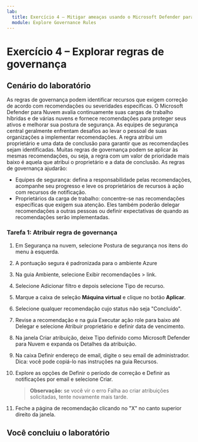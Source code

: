 ```yaml
---
lab:
  title: Exercício 4 – Mitigar ameaças usando o Microsoft Defender para Nuvem
  module: Explore Governance Rules
---
```


# Exercício 4 – Explorar regras de governança

## Cenário do laboratório

As regras de governança podem identificar recursos que exigem correção de acordo com recomendações ou severidades específicas. O Microsoft Defender para Nuvem avalia continuamente suas cargas de trabalho híbridas e de várias nuvens e fornece recomendações para proteger seus ativos e melhorar sua postura de segurança. As equipes de segurança central geralmente enfrentam desafios ao levar o pessoal de suas organizações a implementar recomendações. A regra atribui um proprietário e uma data de conclusão para garantir que as recomendações sejam identificadas. Muitas regras de governança podem se aplicar às mesmas recomendações, ou seja, a regra com um valor de prioridade mais baixo é aquela que atribui o proprietário e a data de conclusão. As regras de governança ajudarão:

- Equipes de segurança: defina a responsabilidade pelas recomendações, acompanhe seu progresso e leve os proprietários de recursos à ação com recursos de notificação.
- Proprietários da carga de trabalho: concentre-se nas recomendações específicas que exigem sua atenção. Eles também poderão delegar recomendações a outras pessoas ou definir expectativas de quando as recomendações serão implementadas.

### Tarefa 1: Atribuir regra de governança

1. Em Segurança na nuvem, selecione Postura de segurança nos itens do menu à esquerda.

1. A pontuação segura é padronizada para o ambiente Azure

1. Na guia Ambiente, selecione Exibir recomendações > link.

1. Selecione Adicionar filtro e depois selecione Tipo de recurso.

1. Marque a caixa de seleção **Máquina virtual** e clique no botão **Aplicar**.

1. Selecione qualquer recomendação cujo status não seja "Concluído".

1. Revise a recomendação e na guia Executar ação role para baixo até Delegar e selecione Atribuir proprietário e definir data de vencimento.

1. Na janela Criar atribuição, deixe Tipo definido como Microsoft Defender para Nuvem e expanda os Detalhes da atribuição.

1. Na caixa Definir endereço de email, digite o seu email de administrador. Dica: você pode copiá-lo nas instruções na guia Recursos.

1. Explore as opções de Definir o período de correção e Definir as notificações por email e selecione Criar.

    >**Observação:** se você vir o erro Falha ao criar atribuições solicitadas, tente novamente mais tarde.

1. Feche a página de recomendação clicando no "X" no canto superior direito da janela.

## Você concluiu o laboratório
